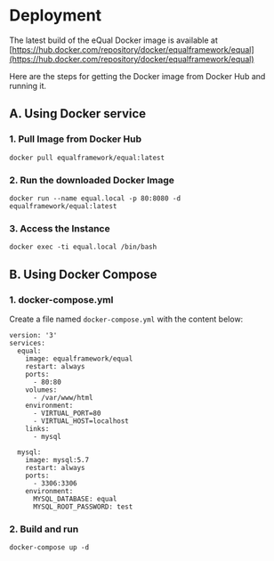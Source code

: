 # Deployment



The latest build of the eQual Docker image is available at [https://hub.docker.com/repository/docker/equalframework/equal](https://hub.docker.com/repository/docker/equalframework/equal)

Here are the steps for getting the Docker image from Docker Hub and running it.

## A. Using Docker service



### 1. Pull Image from Docker Hub

```
docker pull equalframework/equal:latest
```



### 2. Run the downloaded Docker Image 

```
docker run --name equal.local -p 80:8080 -d equalframework/equal:latest 
```



### 3. Access the Instance

```
docker exec -ti equal.local /bin/bash
```



## B. Using Docker Compose



### 1. docker-compose.yml
Create a file named `docker-compose.yml` with the content below:

```
version: '3'
services:
  equal:
    image: equalframework/equal
    restart: always
    ports:
      - 80:80
    volumes:
      - /var/www/html
    environment:
      - VIRTUAL_PORT=80
      - VIRTUAL_HOST=localhost
    links:
      - mysql

  mysql:
    image: mysql:5.7
    restart: always
    ports:
      - 3306:3306
    environment:
      MYSQL_DATABASE: equal
      MYSQL_ROOT_PASSWORD: test

```



### 2. Build and run

```
docker-compose up -d
```